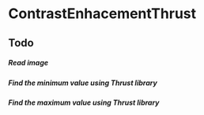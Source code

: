 # ContrastEnhacementThrust

## Todo
##### Read image
##### Find the minimum value using Thrust library
##### Find the maximum value using Thrust library
